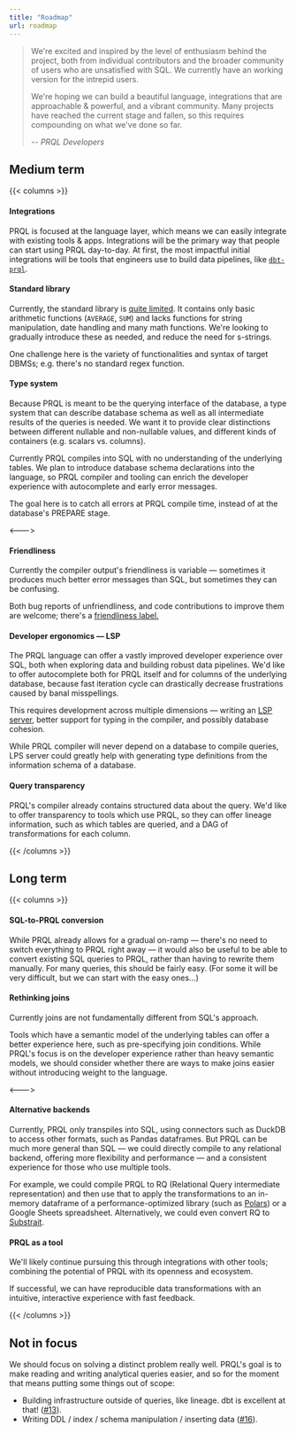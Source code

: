 ```yaml
---
title: "Roadmap"
url: roadmap
---
```


> We're excited and inspired by the level of enthusiasm behind the project, both
> from individual contributors and the broader community of users who are
> unsatisfied with SQL. We currently have an working version for the intrepid
> users.
>
> We're hoping we can build a beautiful language, integrations that are
> approachable & powerful, and a vibrant community. Many projects have reached
> the current stage and fallen, so this requires compounding on what we've done
> so far.
>
> -- <cite>PRQL Developers</cite>

## Medium term

{{< columns >}}

#### Integrations

PRQL is focused at the language layer, which means we can easily integrate with
existing tools & apps. Integrations will be the primary way that people can
start using PRQL day-to-day. At first, the most impactful initial integrations
will be tools that engineers use to build data pipelines, like
[`dbt-prql`](https://github.com/PRQL/prql/issues/375).

#### Standard library

Currently, the standard library is
[quite limited](https://github.com/PRQL/prql/blob/main/prql-compiler/src/semantic/std.prql).
It contains only basic arithmetic functions (`AVERAGE`, `SUM`) and lacks
functions for string manipulation, date handling and many math functions. We're
looking to gradually introduce these as needed, and reduce the need for
s-strings.

One challenge here is the variety of functionalities and syntax of target DBMSs;
e.g. there's no standard regex function.

#### Type system

Because PRQL is meant to be the querying interface of the database, a type
system that can describe database schema as well as all intermediate results of
the queries is needed. We want it to provide clear distinctions between
different nullable and non-nullable values, and different kinds of containers
(e.g. scalars vs. columns).

Currently PRQL compiles into SQL with no understanding of the underlying tables.
We plan to introduce database schema declarations into the language, so PRQL
compiler and tooling can enrich the developer experience with autocomplete and
early error messages.

The goal here is to catch all errors at PRQL compile time, instead of at the
database's PREPARE stage.

<--->

#### Friendliness

Currently the compiler output's friendliness is variable — sometimes it produces
much better error messages than SQL, but sometimes they can be confusing.

Both bug reports of unfriendliness, and code contributions to improve them are
welcome; there's a
[friendliness label.](https://github.com/PRQL/prql/issues?q=is%3Aissue+label%3Afriendliness+is%3Aopen)

#### Developer ergonomics — LSP

The PRQL language can offer a vastly improved developer experience over SQL,
both when exploring data and building robust data pipelines. We'd like to offer
autocomplete both for PRQL itself and for columns of the underlying database,
because fast iteration cycle can drastically decrease frustrations caused by
banal misspellings.

This requires development across multiple dimensions — writing an
[LSP server](https://langserver.org/), better support for typing in the
compiler, and possibly database cohesion.

While PRQL compiler will never depend on a database to compile queries, LPS
server could greatly help with generating type definitions from the information
schema of a database.

#### Query transparency

PRQL's compiler already contains structured data about the query. We'd like to
offer transparency to tools which use PRQL, so they can offer lineage
information, such as which tables are queried, and a DAG of transformations for
each column.

{{< /columns >}}

## Long term

{{< columns >}}

#### SQL-to-PRQL conversion

While PRQL already allows for a gradual on-ramp — there's no need to switch
everything to PRQL right away — it would also be useful to be able to convert
existing SQL queries to PRQL, rather than having to rewrite them manually. For
many queries, this should be fairly easy. (For some it will be very difficult,
but we can start with the easy ones...)

#### Rethinking joins

Currently joins are not fundamentally different from SQL's approach.

Tools which have a semantic model of the underlying tables can offer a better
experience here, such as pre-specifying join conditions. While PRQL's focus is
on the developer experience rather than heavy semantic models, we should
consider whether there are ways to make joins easier without introducing weight
to the language.

<--->

#### Alternative backends

Currently, PRQL only transpiles into SQL, using connectors such as DuckDB to
access other formats, such as Pandas dataframes. But PRQL can be much more
general than SQL — we could directly compile to any relational backend, offering
more flexibility and performance — and a consistent experience for those who use
multiple tools.

For example, we could compile PRQL to RQ (Relational Query intermediate
representation) and then use that to apply the transformations to an in-memory
dataframe of a performance-optimized library (such as
[Polars](https://www.pola.rs/)) or a Google Sheets spreadsheet. Alternatively,
we could even convert RQ to [Substrait](https://substrait.io/).

#### PRQL as a tool

<!-- @snth do you want to mention prql-query? I would but I know you've been suggesting we delay -->

We'll likely continue pursuing this through integrations with other tools;
combining the potential of PRQL with its openness and ecosystem.

If successful, we can have reproducible data transformations with an intuitive,
interactive experience with fast feedback.

{{< /columns >}}

## Not in focus

We should focus on solving a distinct problem really well. PRQL's goal is to
make reading and writing analytical queries easier, and so for the moment that
means putting some things out of scope:

- Building infrastructure outside of queries, like lineage. dbt is excellent at
  that! ([#13](https://github.com/PRQL/prql/issues/13)).
- Writing DDL / index / schema manipulation / inserting data
  ([#16](https://github.com/PRQL/prql/issues/16)).

<!--

TODO: What's remaining in the language itself (not the stdlib)?


#### Language

The language is now fairly stable. While we'll hit corner-cases, we expect we'll
only make small changes to the existing features, even as we continue adding
features.

There are still some features that are missing: a native regex operator,

On this foundation we are planning to build advanced features like type
checking, function currying,  -->

<!--

TODO: are we planning to offer these? Where the underlying DB doesn't offer them, it'll be quite hard!

pivot/melt/wide_to_long/long_to_wide operations,
operator overloading and
[a few more](https://github.com/PRQL/prql/issues?q=is%3Aissue+is%3Aopen+label%3Alanguage-design). -->
<!--
We haven't kept this up to date — let's only add it if we think we have a path to doing that...

#### Milestones

We have assigned features to a broad timeline in our
[Milestones.](https://github.com/PRQL/prql/milestones) -->
